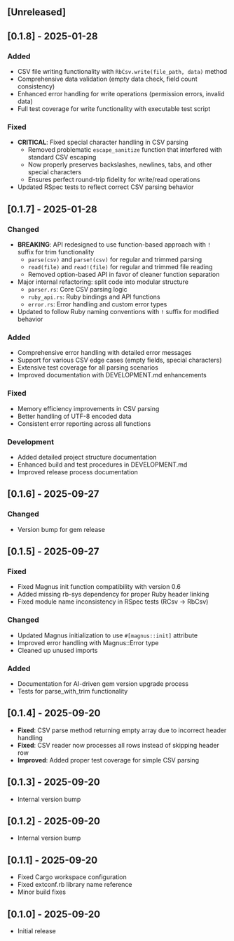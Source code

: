 ## [Unreleased]

## [0.1.8] - 2025-01-28

### Added
- CSV file writing functionality with `RbCsv.write(file_path, data)` method
- Comprehensive data validation (empty data check, field count consistency)
- Enhanced error handling for write operations (permission errors, invalid data)
- Full test coverage for write functionality with executable test script

### Fixed
- **CRITICAL**: Fixed special character handling in CSV parsing
  - Removed problematic `escape_sanitize` function that interfered with standard CSV escaping
  - Now properly preserves backslashes, newlines, tabs, and other special characters
  - Ensures perfect round-trip fidelity for write/read operations
- Updated RSpec tests to reflect correct CSV parsing behavior

## [0.1.7] - 2025-01-28

### Changed
- **BREAKING**: API redesigned to use function-based approach with `!` suffix for trim functionality
  - `parse(csv)` and `parse!(csv)` for regular and trimmed parsing
  - `read(file)` and `read!(file)` for regular and trimmed file reading
  - Removed option-based API in favor of cleaner function separation
- Major internal refactoring: split code into modular structure
  - `parser.rs`: Core CSV parsing logic
  - `ruby_api.rs`: Ruby bindings and API functions
  - `error.rs`: Error handling and custom error types
- Updated to follow Ruby naming conventions with `!` suffix for modified behavior

### Added
- Comprehensive error handling with detailed error messages
- Support for various CSV edge cases (empty fields, special characters)
- Extensive test coverage for all parsing scenarios
- Improved documentation with DEVELOPMENT.md enhancements

### Fixed
- Memory efficiency improvements in CSV parsing
- Better handling of UTF-8 encoded data
- Consistent error reporting across all functions

### Development
- Added detailed project structure documentation
- Enhanced build and test procedures in DEVELOPMENT.md
- Improved release process documentation

## [0.1.6] - 2025-09-27

### Changed
- Version bump for gem release

## [0.1.5] - 2025-09-27

### Fixed
- Fixed Magnus init function compatibility with version 0.6
- Added missing rb-sys dependency for proper Ruby header linking
- Fixed module name inconsistency in RSpec tests (RCsv → RbCsv)

### Changed
- Updated Magnus initialization to use `#[magnus::init]` attribute
- Improved error handling with Magnus::Error type
- Cleaned up unused imports

### Added
- Documentation for AI-driven gem version upgrade process
- Tests for parse_with_trim functionality

## [0.1.4] - 2025-09-20

- **Fixed**: CSV parse method returning empty array due to incorrect header handling
- **Fixed**: CSV reader now processes all rows instead of skipping header row
- **Improved**: Added proper test coverage for simple CSV parsing

## [0.1.3] - 2025-09-20

- Internal version bump

## [0.1.2] - 2025-09-20

- Internal version bump

## [0.1.1] - 2025-09-20

- Fixed Cargo workspace configuration
- Fixed extconf.rb library name reference
- Minor build fixes

## [0.1.0] - 2025-09-20

- Initial release
